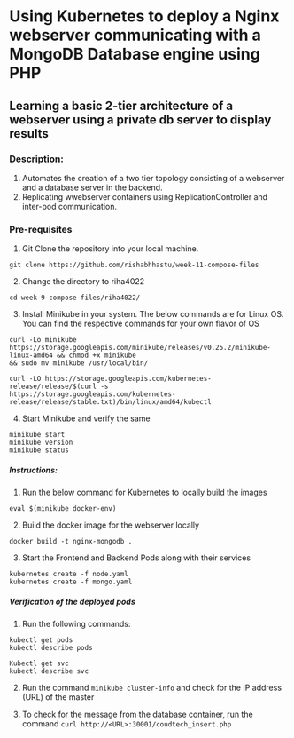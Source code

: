 # Using Kubernetes to deploy a Nginx webserver communicating with a MongoDB Database engine using PHP
## Learning a basic 2-tier architecture of a webserver using a private db server to display results

### Description:

1. Automates the creation of a two tier topology consisting of a webserver and a database server in the backend.
2. Replicating wwebserver containers using ReplicationController and inter-pod communication. 


### Pre-requisites
1. Git Clone the repository into your local machine. 
```
git clone https://github.com/rishabhhastu/week-11-compose-files
```

2. Change the directory to riha4022
```
cd week-9-compose-files/riha4022/
```

3. Install Minikube in your system. The below commands are for Linux OS. You can find the respective commands for your own flavor of OS
```
curl -Lo minikube https://storage.googleapis.com/minikube/releases/v0.25.2/minikube-linux-amd64 && chmod +x minikube
&& sudo mv minikube /usr/local/bin/

curl -LO https://storage.googleapis.com/kubernetes-release/release/$(curl -s
https://storage.googleapis.com/kubernetes-release/release/stable.txt)/bin/linux/amd64/kubectl
```

4. Start Minikube and verify the same 
```
minikube start
minikube version
minikube status
```

##### Instructions:

1. Run the below command for Kubernetes to locally build the images
```
eval $(minikube docker-env)
```

2. Build the docker image for the webserver locally

```
docker build -t nginx-mongodb .
```

3. Start the Frontend and Backend Pods along with their services

```
kubernetes create -f node.yaml
kubernetes create -f mongo.yaml
```

##### Verification of the deployed pods

1. Run the following commands:

```
kubectl get pods
kubectl describe pods

Kubectl get svc
kubectl describe svc
```

2. Run the command `minikube cluster-info` and check for the IP address (URL) of the master 

3. To check for the message from the database container, run the command `curl http://<URL>:30001/coudtech_insert.php `

